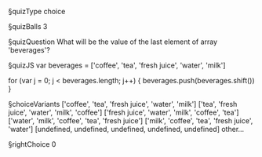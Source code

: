 §quizType
choice

§quizBalls
3

§quizQuestion
What will be the value of the last element of array 'beverages'?


§quizJS
var beverages = ['coffee', 'tea', 'fresh juice', 'water', 'milk']

for (var j = 0; j < beverages.length; j++) {
  beverages.push(beverages.shift())
}



§choiceVariants
['coffee', 'tea', 'fresh juice', 'water', 'milk']
['tea', 'fresh juice', 'water', 'milk', 'coffee']
['fresh juice', 'water', 'milk', 'coffee', 'tea']
['water', 'milk', 'coffee', 'tea', 'fresh juice']
['milk', 'coffee', 'tea', 'fresh juice', 'water']
[undefined, undefined, undefined, undefined, undefined]
other...


§rightChoice
0
